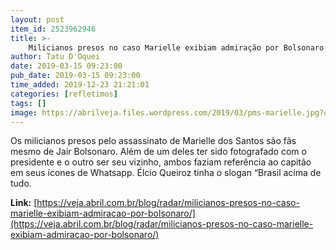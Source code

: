 ```yaml
---
layout: post
item_id: 2523962946
title: >-
    Milicianos presos no caso Marielle exibiam admiração por Bolsonaro
author: Tatu D'Oquei
date: 2019-03-15 09:23:00
pub_date: 2019-03-15 09:23:00
time_added: 2019-12-23 21:21:01
categories: [refletimos]
tags: []
image: https://abrilveja.files.wordpress.com/2019/03/pms-marielle.jpg?quality=70&strip=info&w=680&h=453&crop=1
---
```


Os milicianos presos pelo assassinato de Marielle dos Santos são fãs mesmo de Jair Bolsonaro. Além de um deles ter sido fotografado com o presidente e o outro ser seu vizinho, ambos faziam referência ao capitão em seus ícones de Whatsapp. Élcio Queiroz tinha o slogan “Brasil acima de tudo.

**Link:** [https://veja.abril.com.br/blog/radar/milicianos-presos-no-caso-marielle-exibiam-admiracao-por-bolsonaro/](https://veja.abril.com.br/blog/radar/milicianos-presos-no-caso-marielle-exibiam-admiracao-por-bolsonaro/)


